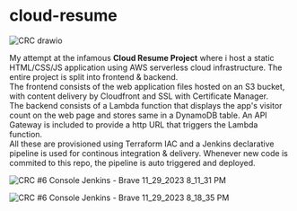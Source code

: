 # cloud-resume  

![CRC drawio](https://github.com/Lily-G1/cloud-resume/assets/104821662/b83d7a25-a099-4cd2-9fa3-65775d7c84bc)  

My attempt at the infamous **Cloud Resume Project** where i host a static HTML/CSS/JS application using AWS serverless cloud infrastructure. The entire project is split into frontend & backend.  
The frontend consists of the web application files hosted on an S3 bucket, with content delivery by Cloudfront and SSL with Certificate Manager.  
The backend consists of a Lambda function that displays the app's visitor count on the web page and stores same in a DynamoDB table. An API Gateway is included to provide a http URL that triggers the Lambda function.  
All these are provisioned using Terraform IAC and a Jenkins declarative pipeline is used for continous integration & delivery. Whenever new code is commited to this repo, the pipeline is auto triggered and deployed.  

![CRC #6 Console  Jenkins  - Brave 11_29_2023 8_11_31 PM](https://github.com/Lily-G1/cloud-resume/assets/104821662/3b91724e-7689-47ce-b558-1a695cf4da1f)  

![CRC #6 Console  Jenkins  - Brave 11_29_2023 8_18_35 PM](https://github.com/Lily-G1/cloud-resume/assets/104821662/54de4903-2e21-4be5-82cc-c8cc47860992)  
